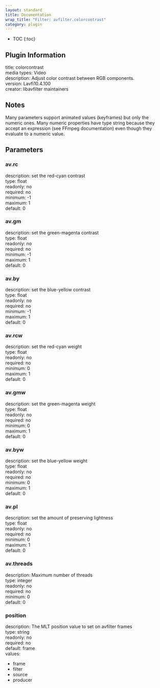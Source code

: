```yaml
---
layout: standard
title: Documentation
wrap_title: "Filter: avfilter.colorcontrast"
category: plugin
---
```

* TOC
{:toc}

## Plugin Information

title: colorcontrast  
media types:
Video  
description: Adjust color contrast between RGB components.  
version: Lavfi10.4.100  
creator: libavfilter maintainers  

## Notes

Many parameters support animated values (keyframes) but only the numeric ones. Many numeric properties have type string because they accept an expression (see FFmpeg documentation) even though they evaluate to a numeric value.

## Parameters

### av.rc

  
description:
set the red-cyan contrast  
type: float  
readonly: no  
required: no  
minimum: -1  
maximum: 1  
default: 0  

### av.gm

  
description:
set the green-magenta contrast  
type: float  
readonly: no  
required: no  
minimum: -1  
maximum: 1  
default: 0  

### av.by

  
description:
set the blue-yellow contrast  
type: float  
readonly: no  
required: no  
minimum: -1  
maximum: 1  
default: 0  

### av.rcw

  
description:
set the red-cyan weight  
type: float  
readonly: no  
required: no  
minimum: 0  
maximum: 1  
default: 0  

### av.gmw

  
description:
set the green-magenta weight  
type: float  
readonly: no  
required: no  
minimum: 0  
maximum: 1  
default: 0  

### av.byw

  
description:
set the blue-yellow weight  
type: float  
readonly: no  
required: no  
minimum: 0  
maximum: 1  
default: 0  

### av.pl

  
description:
set the amount of preserving lightness  
type: float  
readonly: no  
required: no  
minimum: 0  
maximum: 1  
default: 0  

### av.threads

  
description:
Maximum number of threads  
type: integer  
readonly: no  
required: no  
minimum: 0  
default: 0  

### position

  
description:
The MLT position value to set on avfilter frames  
type: string  
readonly: no  
required: no  
default: frame  
values:  

* frame
* filter
* source
* producer

